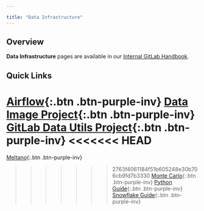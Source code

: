 ```yaml
---

title: "Data Infrastructure"
---
```






## Overview
**Data Infrastructure** pages are available in our [Internal GitLab Handbook](https://internal.gitlab.com/handbook/enterprise-data/platform/infrastructure). 


## Quick Links

[Airflow](https://airflow.gitlabdata.com){:.btn .btn-purple-inv}
[Data Image Project](https://gitlab.com/gitlab-data/data-image){:.btn .btn-purple-inv}
[GitLab Data Utils Project](https://gitlab.com/gitlab-data/gitlab-data-utils/){:.btn .btn-purple-inv}
<<<<<<< HEAD
=======
[Meltano](/handbook/business-technology/data-team/platform/Meltano-Gitlab){:.btn .btn-purple-inv}
>>>>>>> 2763f4061184f51b605248e30b706cb9fd7b3330
[Monte Carlo](/handbook/business-technology/data-team/platform/monte-carlo){:.btn .btn-purple-inv}
[Python Guide](/handbook/business-technology/data-team/platform/python-guide){:.btn .btn-purple-inv}
[Snowflake Guide](/handbook/business-technology/data-team/platform/snowflake){:.btn .btn-purple-inv}

